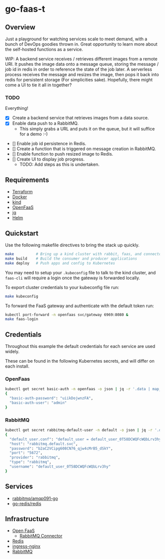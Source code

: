 # go-faas-t

## Overview

Just a playground for watching services scale to meet demand, with a bunch of DevOps goodies thrown in. Great opportunity
to learn more about the self-hosted functions as a service.

WIP: A backend service receives / retrieves different images from a remote URI. It pushes the image data onto a message queue,
storing the message / job id in redis in order to reference the state of the job later. A serverless process receives 
the message and resizes the image, then pops it back into redis for persistent storage (For simplicities sake). 
Hopefully, there might come a UI to tie it all in together?

### TODO

Everything!

- [x] Create a backend service that retrieves images from a data source.
- [x] Enable data push to a RabbitMQ.
  - This simply grabs a URL and puts it on the queue, but it will suffice for a demo :-) 
- [] Enable job id persistence in Redis.
- [] Create a function that is triggered on message creation in RabbitMQ.
- [] Enable function to push resized image to Redis.
- [] Create UI to display job progress.
    - TODO: Add steps as this is undertaken.

## Requirements

- [Terraform](https://www.terraform.io/)
- [Docker](https://www.docker.com/)
- [kind](https://kind.sigs.k8s.io/)
- [OpenFaaS](https://docs.openfaas.com/cli/install/)
- [jq](https://stedolan.github.io/jq/)
- [Helm](https://helm.sh/docs/intro/install/)

## Quickstart

Use the following makefile directives to bring the stack up quickly.

```bash
make          # Bring up a kind cluster with rabbit, faas, and connector.
make build    # Build the consumer and producer applications
make deploy   # Push apps and config to Kubernetes
````

You may need to setup your `.kubeconfig` file to talk to the kind cluster, and `faas-cli` will
require a login once the gateway is forwarded locally. 

To export cluster credentials to your kubeconfig file run:

```bash
make kubeconfig
```

To forward the FaaS gateway and authenticate with the default token run:

```bash
kubectl port-forward -n openfaas svc/gateway 6969:8080 &
make faas-login
```

## Credentials

Throughout this example the default credentials for each service are used widely.

These can be found in the following Kubernetes secrets, and will differ on each install.

### OpenFaas

```bash
kubectl get secret basic-auth -n openfaas -o json | jq -r '.data | map_values(@base64d)'
{
  "basic-auth-password": "uiikDojwnzFA",
  "basic-auth-user": "admin"
}
```

### RabbitMQ

```bash
kubectl get secret rabbitmq-default-user -n default -o json | jq -r '.data | map_values(@base64d)'
{
  "default_user.conf": "default_user = default_user_0T58DCWQFcWQbLrv3hy\ndefault_pass = b2aC2VCipg608CN76_qjw4cMrB5_dSkY\n",
  "host": "rabbitmq.default.svc",
  "password": "b2aC2VCipg608CN76_qjw4cMrB5_dSkY",
  "port": "5672",
  "provider": "rabbitmq",
  "type": "rabbitmq",
  "username": "default_user_0T58DCWQFcWQbLrv3hy"
}
```


## Services

- [rabbitmq/amqp091-go](https://github.com/rabbitmq/amqp091-go)
- [go-redis/redis](https://github.com/go-redis/redis)

## Infrastructure

- [Open FaaS](https://github.com/openfaas/faas-netes/blob/master/chart/openfaas/README.md)
    - [RabbitMQ Connector](https://github.com/Templum/rabbitmq-connector)
- [Redis](https://github.com/redis/redis)
- [ingress-nginx](https://github.com/kubernetes/ingress-nginx/)
- [RabbitMQ](https://github.com/rabbitmq/rabbitmq-server)
